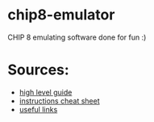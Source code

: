 # chip8-emulator
CHIP 8 emulating software done for fun :)

# Sources:
 - [high level guide](https://tobiasvl.github.io/blog/write-a-chip-8-emulator/)
 - [instructions cheat sheet](https://johnearnest.github.io/Octo/docs/chip8ref.pdf)
 - [useful links](https://chip-8.github.io/links/)
